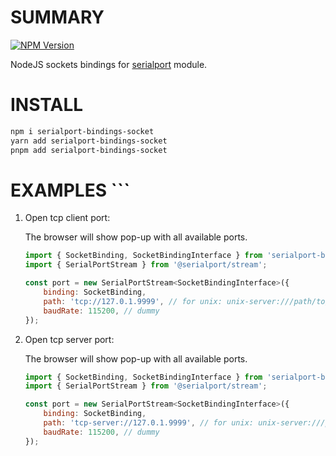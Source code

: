 # SUMMARY

[![NPM Version](https://img.shields.io/npm/v/serialport-bindings-webserial)](https://www.npmjs.com/package/serialport-bindings-webserial)

NodeJS sockets bindings for [serialport](https://www.npmjs.com/package/serialport) module.

# INSTALL
```sh
npm i serialport-bindings-socket
yarn add serialport-bindings-socket
pnpm add serialport-bindings-socket
```

# EXAMPLES  ```
1. Open tcp client port:
    
    The browser will show pop-up with all available ports.
    ```js
    import { SocketBinding, SocketBindingInterface } from 'serialport-bindings-webserial';
    import { SerialPortStream } from '@serialport/stream';
    
    const port = new SerialPortStream<SocketBindingInterface>({
        binding: SocketBinding,
        path: 'tcp://127.0.1.9999', // for unix: unix-server:///path/to/server.sock
        baudRate: 115200, // dummy
    });
    ```
2. Open tcp server port:

   The browser will show pop-up with all available ports.
    ```js
    import { SocketBinding, SocketBindingInterface } from 'serialport-bindings-webserial';
    import { SerialPortStream } from '@serialport/stream';
    
    const port = new SerialPortStream<SocketBindingInterface>({
        binding: SocketBinding,
        path: 'tcp-server://127.0.1.9999', // for unix: unix-server:///path/to/server.sock
        baudRate: 115200, // dummy
    });
    ```
